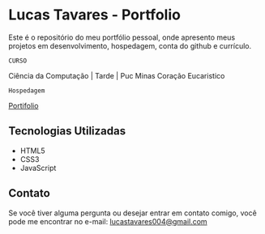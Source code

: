 # Lucas Tavares - Portfolio

Este é o repositório do meu portfólio pessoal, onde apresento meus projetos em desenvolvimento, hospedagem, conta do github e currículo.

`CURSO` 

Ciência da Computação | Tarde | Puc Minas Coração Eucaristico

`Hospedagem`  

[Portifolio](https://tavaresslc.github.io/Portfolio/)

## Tecnologias Utilizadas

- HTML5
- CSS3
- JavaScript

## Contato

Se você tiver alguma pergunta ou desejar entrar em contato comigo, você pode me encontrar no e-mail: [lucastavares004@gmail.com](lucastavares004@gmail.com)
